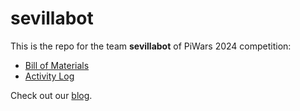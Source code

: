# sevillabot
This is the repo for the team **sevillabot** of PiWars 2024 competition:
* [Bill of Materials](./BOM.md)
* [Activity Log](./activity_log.md)

Check out our [blog](https://sevillabot.blog).
